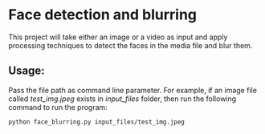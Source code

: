 <h1>Face detection and blurring</h1>

<p>This project will take either an image or a video as input and apply processing techniques to detect the faces in the media file and blur them.</p>

<h2>Usage:</h2>
<p>Pass the file path as command line parameter. For example, if an image file called <i>test_img.jpeg</i> exists in <i>input_files</i> folder, then run the following command to run the program:</p>

<p><code>python face_blurring.py input_files/test_img.jpeg</code><p>
